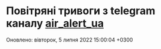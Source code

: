 # Повітряні тривоги з telegram каналу [air_alert_ua](https://t.me/air_alert_ua)

Оновлено:
вівторок, 5 липня 2022 15:00:04 +0300
